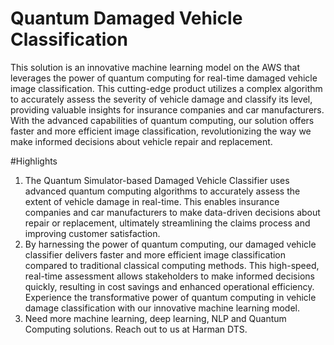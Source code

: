 # Quantum Damaged Vehicle Classification
This solution is an innovative machine learning model on the AWS that leverages the power of quantum computing for real-time damaged vehicle image classification. This cutting-edge product utilizes a complex algorithm to accurately assess the severity of vehicle damage and classify its level, providing valuable insights for insurance companies and car manufacturers. With the advanced capabilities of quantum computing, our solution offers faster and more efficient image classification, revolutionizing the way we make informed decisions about vehicle repair and replacement.

#Highlights
1. The Quantum Simulator-based Damaged Vehicle Classifier uses advanced quantum computing algorithms to accurately assess the extent of vehicle damage in real-time. This enables insurance companies and car manufacturers to make data-driven decisions about repair or replacement, ultimately streamlining the claims process and improving customer satisfaction.
2. By harnessing the power of quantum computing, our damaged vehicle classifier delivers faster and more efficient image classification compared to traditional classical computing methods. This high-speed, real-time assessment allows stakeholders to make informed decisions quickly, resulting in cost savings and enhanced operational efficiency. Experience the transformative power of quantum computing in vehicle damage classification with our innovative machine learning model.
3. Need more machine learning, deep learning, NLP and Quantum Computing solutions. Reach out to us at Harman DTS.

